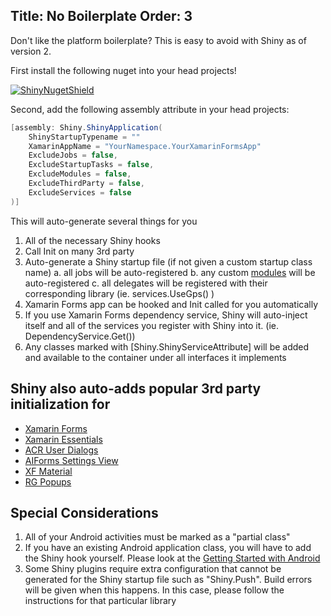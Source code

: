 Title: No Boilerplate
Order: 3
---

Don't like the platform boilerplate?  This is easy to avoid with Shiny as of version 2.

First install the following nuget into your head projects!

[![ShinyNugetShield]][ShinyNuget]


Second, add the following assembly attribute in your head projects:

```csharp
[assembly: Shiny.ShinyApplication(
    ShinyStartupTypename = ""
    XamarinAppName = "YourNamespace.YourXamarinFormsApp"
    ExcludeJobs = false,
    ExcludeStartupTasks = false,
    ExcludeModules = false,
    ExcludeThirdParty = false,
    ExcludeServices = false
)]
```


This will auto-generate several things for you

1. All of the necessary Shiny hooks
2. Call Init on many 3rd party 
3. Auto-generate a Shiny startup file (if not given a custom startup class name)
    a. all jobs will be auto-registered
    b. any custom [modules](di) will be auto-registered
    c. all delegates will be registered with their corresponding library (ie. services.UseGps<MyGpsDelegate>() )
4. Xamarin Forms app can be hooked and Init called for you automatically
5. If you use Xamarin Forms dependency service, Shiny will auto-inject itself and all of the services you register with Shiny into it.  (ie. DependencyService.Get<IJobManager>())
6. Any classes marked with [Shiny.ShinyServiceAttribute] will be added and available to the container under all interfaces it implements


## Shiny also auto-adds popular 3rd party initialization for 

* [Xamarin Forms](https://github.com/xamarin/xamarin.forms)
* [Xamarin Essentials](https://github.com/xamarin/essentials)
* [ACR User Dialogs](https://github.com/aritchie/userdialogs)
* [AIForms Settings View](https://github.com/muak/AiForms.SettingsView)
* [XF Material](https://github.com/Baseflow/XF-Material-Library)
* [RG Popups](https://github.com/rotorgames/Rg.Plugins.Popup)

## Special Considerations
1. All of your Android activities must be marked as a "partial class"
2. If you have an existing Android application class, you will have to add the Shiny hook yourself.  Please look at the [Getting Started with Android](android)
3. Some Shiny plugins require extra configuration that cannot be generated for the Shiny startup file such as "Shiny.Push".  Build errors will be given when this happens.  In this case, please follow the instructions for that particular library


[ShinyNugetShield]: https://img.shields.io/nuget/v/Shiny.svg?style=for-the-badge
[ShinyNuget]: https://www.nuget.org/packages/Shiny/